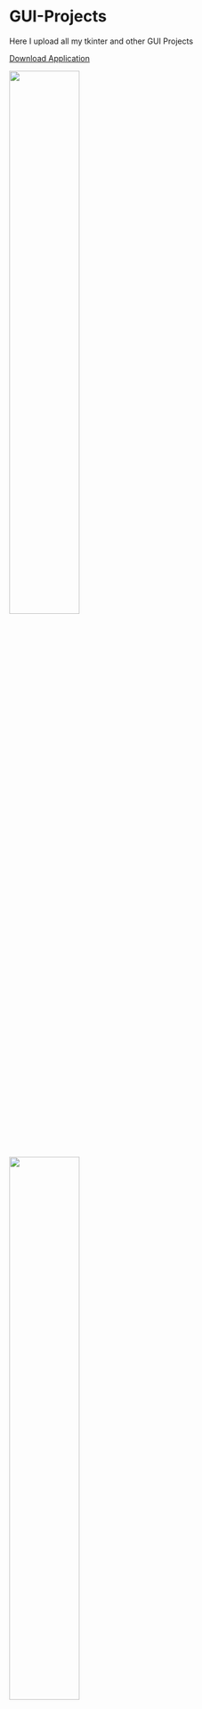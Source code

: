 # GUI-Projects
Here I upload all my tkinter and other GUI Projects

[Download Application](https://github.com/AashishKrPd/GUI-Projects/releases)

[<img src="https://github.com/AashishKrPd/GUI-Projects/assets/146658634/830c9729-ff92-427a-b683-54d3f08019f1" width=50% height=50%>](https://google.com)
<img src="https://github.com/AashishKrPd/GUI-Projects/assets/146658634/572adb16-4daa-453e-b266-daf853e17362" width=50% height=50%>



